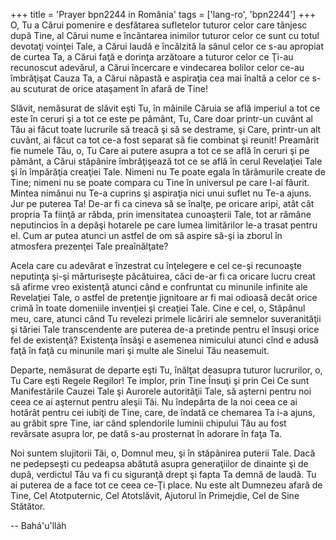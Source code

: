 +++
title = 'Prayer bpn2244 in România'
tags = ['lang-ro', 'bpn2244']
+++
O, Tu a Cărui pomenire e desfătarea sufletelor tuturor celor care tânjesc după Tine, al Cărui nume e încântarea inimilor tuturor celor ce sunt cu totul devotaţi voinţei Tale, a Cărui laudă e încălzită la sânul celor ce s-au apropiat de curtea Ta, a Cărui faţă e dorinţa arzătoare a tuturor celor ce Ţi-au recunoscut adevărul, a Cărui încercare e vindecarea bolilor celor ce-au îmbrăţişat Cauza Ta, a Cărui năpastă e aspiraţia cea mai înaltă a celor ce s-au scuturat de orice ataşament în afară de Tine!

Slăvit, nemăsurat de slăvit eşti Tu, în mâinile Căruia se află imperiul a tot ce este în ceruri şi a tot ce este pe pământ, Tu, Care doar printr-un cuvânt al Tău ai făcut toate lucrurile să treacă şi să se destrame, şi Care, printr-un alt cuvânt, ai făcut ca tot ce-a fost separat să fie combinat şi reunit! Preamărit fie numele Tău, o, Tu Care ai putere asupra a tot ce se află în ceruri şi pe pământ, a Cărui stăpânire îmbrăţişează tot ce se află în cerul Revelaţiei Tale şi în împărăţia creaţiei Tale. Nimeni nu Te poate egala în tărâmurile create de Tine; nimeni nu se poate compara cu Tine în universul pe care l-ai făurit. Mintea nimănui nu Te-a cuprins şi aspiraţia nici unui suflet nu Te-a ajuns. Jur pe puterea Ta! De-ar fi ca cineva să se înalţe, pe oricare aripi, atât cât propria Ta fiinţă ar răbda, prin imensitatea cunoaşterii Tale, tot ar rămâne neputincios în a depăşi hotarele pe care lumea limitărilor le-a trasat pentru el. Cum ar putea atunci un astfel de om să aspire să-şi ia zborul în atmosfera prezenţei Tale preaînălţate?

Acela care cu adevărat e înzestrat cu înţelegere e cel ce-şi recunoaşte neputinţa şi-şi mărturiseşte păcătuirea, căci de-ar fi ca oricare lucru creat să afirme vreo existenţă atunci când e confruntat cu minunile infinite ale Revelaţiei Tale, o astfel de pretenţie jignitoare ar fi mai odioasă decât orice crimă în toate domeniile invenţiei şi creaţiei Tale. Cine e cel, o, Stăpânul meu, care, atunci când Tu revelezi primele licăriri ale semnelor suveranităţii şi tăriei Tale transcendente are puterea de-a pretinde pentru el însuşi orice fel de existenţă? Existenţa însăşi e asemenea nimicului atunci cînd e adusă faţă în faţă cu minunile mari şi multe ale Sinelui Tău neasemuit.

Departe, nemăsurat de departe eşti Tu, înălţat deasupra tuturor lucrurilor, o, Tu Care eşti Regele Regilor! Te implor, prin Tine Însuţi şi prin Cei Ce sunt Manifestările Cauzei Tale şi Aurorele autorităţii Tale, să aşterni pentru noi ceea ce ai aşternut pentru aleşii Tăi. Nu îndepărta de la noi ceea ce ai hotărât pentru cei iubiţi de Tine, care, de îndată ce chemarea Ta i-a ajuns, au grăbit spre Tine, iar când splendorile luminii chipului Tău au fost revărsate asupra lor, pe dată s-au prosternat în adorare în faţa Ta.

Noi suntem slujitorii Tăi, o, Domnul meu, şi în stăpânirea puterii Tale. Dacă ne pedepseşti cu pedeapsa abătută asupra generaţiilor de dinainte şi de după, verdictul Tău va fi cu siguranţă drept şi fapta Ta demnă de laudă. Tu ai puterea de a face tot ce ceea ce-Ţi place. Nu este alt Dumnezeu afară de Tine, Cel Atotputernic, Cel Atotslăvit, Ajutorul în Primejdie, Cel de Sine Stătător.

-- Bahá'u'lláh
